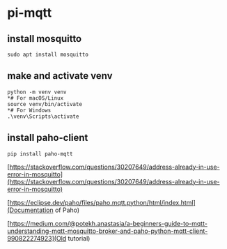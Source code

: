 # pi-mqtt 

## install mosquitto

```
sudo apt install mosquitto
```

## make and activate venv


```
python -m venv venv
*# For macOS/Linux
source venv/bin/activate
*# For Windows
.\venv\Scripts\activate
```

## install paho-client


```
pip install paho-mqtt
```

[https://stackoverflow.com/questions/30207649/address-already-in-use-error-in-mosquitto](https://stackoverflow.com/questions/30207649/address-already-in-use-error-in-mosquitto)

[https://eclipse.dev/paho/files/paho.mqtt.python/html/index.html](Documentation of Paho)

[https://medium.com/@potekh.anastasia/a-beginners-guide-to-mqtt-understanding-mqtt-mosquitto-broker-and-paho-python-mqtt-client-990822274923](Old tutorial)